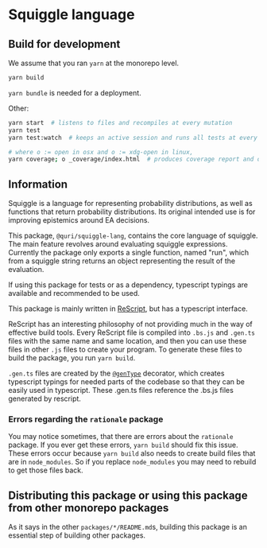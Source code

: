 # Squiggle language

## Build for development
We assume that you ran `yarn` at the monorepo level. 
``` sh
yarn build
```

`yarn bundle` is needed for a deployment. 

Other: 
``` sh
yarn start  # listens to files and recompiles at every mutation
yarn test
yarn test:watch  # keeps an active session and runs all tests at every mutation

# where o := open in osx and o := xdg-open in linux,  
yarn coverage; o _coverage/index.html  # produces coverage report and opens it in browser
```

## Information
Squiggle is a language for representing probability distributions, as well as functions that return probability distributions. Its original intended use is for improving epistemics around EA decisions.

This package, `@quri/squiggle-lang`, contains the core language of squiggle. The main feature revolves around evaluating squiggle expressions. Currently the package only exports a single function, named "run", which from a squiggle string returns an object representing the result of the evaluation.

If using this package for tests or as a dependency, typescript typings are available and recommended to be used.

This package is mainly written in [ReScript](https://rescript-lang.org/), but has a typescript interface.

ReScript has an interesting philosophy of not providing much in the way of effective build tools. Every ReScript file is compiled into `.bs.js` and `.gen.ts` files with the same name and same location, and then you can use these files in other `.js` files to create your program. To generate these files to build the package, you run `yarn build`.

`.gen.ts` files are created by the [`@genType`](https://rescript-lang.org/docs/gentype/latest/getting-started) decorator, which creates typescript typings for needed parts of the codebase so that they can be easily used in typescript. These .gen.ts files reference the .bs.js files generated by rescript.

### Errors regarding the `rationale` package
You may notice sometimes, that there are errors about the `rationale` package. If you ever get these errors, `yarn build` should fix this issue. These errors occur because `yarn build` also needs to create build files that are in `node_modules`. So if you replace `node_modules` you may need to rebuild to get those files back.

## Distributing this package or using this package from other monorepo packages
As it says in the other `packages/*/README.md`s, building this package is an essential step of building other packages. 
